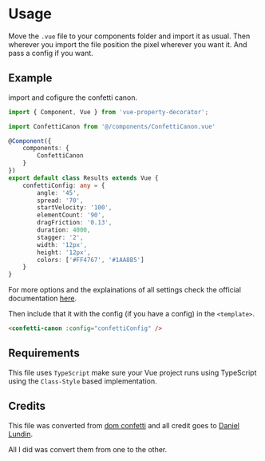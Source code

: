 # Usage
Move the `.vue` file to your components folder and import it as usual. Then wherever you import the file position the pixel wherever you want it. And pass a config if you want.

## Example
import and cofigure the confetti canon.
```ts
import { Component,	Vue } from 'vue-property-decorator';

import ConfettiCanon from '@/components/ConfettiCanon.vue'

@Component({
	components: {
		ConfettiCanon
	}
})
export default class Results extends Vue {
	confettiConfig: any = {
		angle: '45',
		spread: '70',
		startVelocity: '100',
		elementCount: '90',
		dragFriction: '0.13',
		duration: 4000,
		stagger: '2',
		width: '12px',
		height: '12px',
		colors: ['#FF4767', '#1AA8B5']
	}
}
```
For more options and the explainations of all settings check the official documentation [here](https://github.com/daniel-lundin/dom-confetti#interface).

Then include that it with the config (if you have a config) in the `<template>`.
```html
<confetti-canon :config="confettiConfig" />
```

## Requirements
This file uses `TypeScript` make sure your Vue project runs using TypeScript using the `Class-Style` based implementation.

## Credits
This file was converted from [dom confetti](https://github.com/daniel-lundin/dom-confetti) and all credit goes to [Daniel Lundin](https://github.com/daniel-lundin).

All I did was convert them from one to the other.
